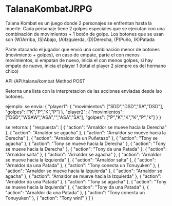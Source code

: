 # TalanaKombatJRPG

Talana Kombat es un juego donde 2 personajes se enfrentan hasta la muerte. Cada personaje tiene 2
golpes especiales que se ejecutan con una combinación de movimientos + 1 botón de golpe.
Los botones que se usan son
(W)Arriba, (S)Abajo, (A)Izquierda, (D)Derecha,
(P)Puño, (K)Patada

Parte atacando el jugador que envió una combinación menor de botones (movimiento + golpes),
en caso de empate, parte el con menos movimientos, si empatan de nuevo, inicia el con menos
golpes, si hay empate de nuevo, inicia el player 1 (total el player 2 siempre es del hermano
chico)

API /API/talana/kombat
Method POST

Retorna una lista con la interpretacion de las acciones enviadas desde lso botones.

ejemplo:
  se envia:
    {
        "player1": {
            "movimientos": ["SDD","DSD","SA","DSD"],
            "golpes": ["K","P","K","P"]
        },
        "player2": {
            "movimientos": ["DSD","WSAW","ASA","","ASA","SA"],
            "golpes": ["P","K","K","K","P","k"]
        }
    }
    
   se retorna:
    {
    "respuesta": [
        {
            "action": "Arnaldor se mueve hacia la Derecha"
        },
        {
            "action": "Arnaldor se agacha"
        },
        {
            "action": "Arnaldor se mueve hacia la Derecha"
        },
        {
            "action": "Arnaldor da un Puñetazo"
        },
        {
            "action": "Tony se agacha"
        },
        {
            "action": "Tony se mueve hacia la Derecha"
        },
        {
            "action": "Tony se mueve hacia la Derecha"
        },
        {
            "action": "Tony da una Patada"
        },
        {
            "action": "Arnaldor salta"
        },
        {
            "action": "Arnaldor se agacha"
        },
        {
            "action": "Arnaldor se mueve hacia la Izquierda"
        },
        {
            "action": "Arnaldor salta"
        },
        {
            "action": "Arnaldor da una Patada"
        },
        {
            "action": "Tony conecta un Tonuyuken"
        },
        {
            "action": "Arnaldor se mueve hacia la Izquierda"
        },
        {
            "action": "Arnaldor se agacha"
        },
        {
            "action": "Arnaldor se mueve hacia la Izquierda"
        },
        {
            "action": "Arnaldor da una Patada"
        },
        {
            "action": "Tony se agacha"
        },
        {
            "action": "Tony se mueve hacia la Izquierda"
        },
        {
            "action": "Tony da una Patada"
        },
        {
            "action": "Arnaldor da una Patada"
        },
        {
            "action": "Tony conecta un Tonuyuken"
        },
        {
            "action": "Tony win!"
        }
    ]
}
